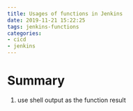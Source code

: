 ```yaml
---
title: Usages of functions in Jenkins
date: 2019-11-21 15:22:25
tags: jenkins-functions
categories:
- cicd
- jenkins
---
```


Summary
===

1. use shell output as the function result





